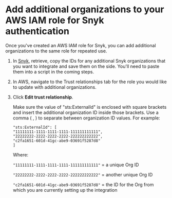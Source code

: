 # Add additional organizations to your AWS IAM role for Snyk authentication

Once you've created an AWS IAM role for Snyk, you can add additional organizations to the same role for repeated use.

1. In [Snyk](https://app.snyk.io/), retrieve, copy the IDs for any additional Snyk organizations that you want to integrate and save them on the side. You'll need to paste them into a script in the coming steps.
2. In AWS, navigate to the Trust relationships tab for the role you would like to update with additional organizations.
3.  Click **Edit trust relationship**.

    Make sure the value of "sts:ExternalId" is enclosed with square brackets and insert the additional organization ID inside those brackets. Use a comma ( , ) to separate between organization ID values. For example:

    ```
    "sts:ExternalId": [
    "11111111-1111-1111-1111-111111111111",
    "22222222-2222-2222-2222-222222222222",
    "c2fa1651-601d-41gc-abe9-03691f5287d8"
    ]
    ```

    Where:

    `"11111111-1111-1111-1111-111111111111"` = a unique Org ID

    `"22222222-2222-2222-2222-222222222222"` = another unique Org ID

    `"c2fa1651-601d-41gc-abe9-03691f5287d8"` = the ID for the Org from which you are currently setting up the integration
